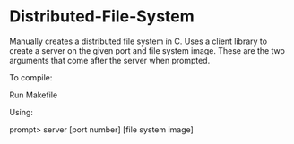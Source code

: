# Distributed-File-System
Manually creates a distributed file system in C. Uses a client library to create a server on the given port and file system image. These are the two arguments that come after the server when prompted.

To compile:

Run Makefile

Using:

prompt> server [port number] [file system image]
